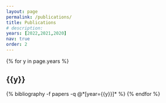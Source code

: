 ```yaml
---
layout: page
permalink: /publications/
title: Publications
# description: 
years: [2022,2021,2020]
nav: true
order: 2
---
```


<div class="publications">

{% for y in page.years %}
  <h2 class="year">{{y}}</h2>
  {% bibliography -f papers -q @*[year={{y}}]* %}
{% endfor %}

</div>
